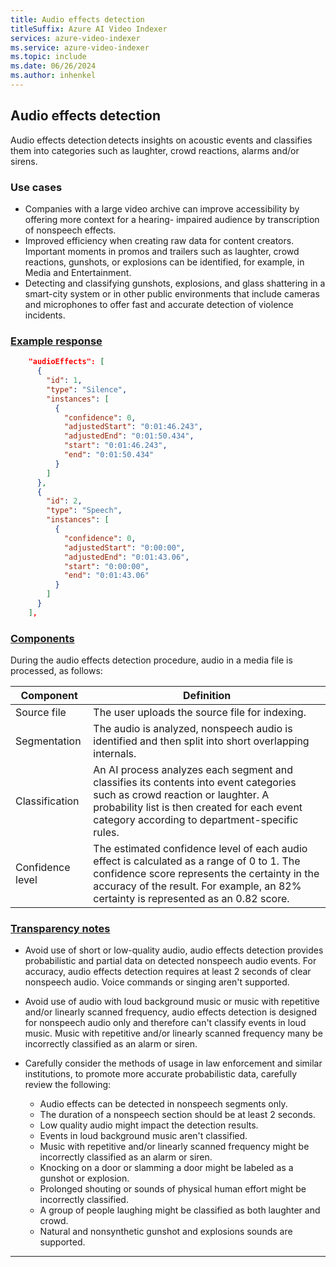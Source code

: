 ```yaml
---
title: Audio effects detection
titleSuffix: Azure AI Video Indexer
services: azure-video-indexer
ms.service: azure-video-indexer
ms.topic: include
ms.date: 06/26/2024
ms.author: inhenkel
---
```


## Audio effects detection

Audio effects detection detects insights on acoustic events and classifies them into categories such as laughter, crowd reactions, alarms and/or sirens.

### Use cases

- Companies with a large video archive can improve accessibility by offering more context for a hearing- impaired audience by transcription of nonspeech effects. 
- Improved efficiency when creating raw data for content creators. Important moments in promos and trailers such as laughter, crowd reactions, gunshots, or explosions can be identified, for example,  in Media and Entertainment. 
- Detecting and classifying gunshots, explosions, and glass shattering in a smart-city system or in other public environments that include cameras and microphones to offer fast and accurate detection of violence incidents.

### [Example response](#tab/audioeffectsresponse)

```json
    "audioEffects": [
      {
        "id": 1,
        "type": "Silence",
        "instances": [
          {
            "confidence": 0,
            "adjustedStart": "0:01:46.243",
            "adjustedEnd": "0:01:50.434",
            "start": "0:01:46.243",
            "end": "0:01:50.434"
          }
        ]
      },
      {
        "id": 2,
        "type": "Speech",
        "instances": [
          {
            "confidence": 0,
            "adjustedStart": "0:00:00",
            "adjustedEnd": "0:01:43.06",
            "start": "0:00:00",
            "end": "0:01:43.06"
          }
        ]
      }
    ],
```

### [Components](#tab/audioeffectscomponents)

During the audio effects detection procedure, audio in a media file is processed, as follows:

|Component|Definition|
|---|---|
|Source file |	The user uploads the source file for indexing. |
|Segmentation|  	The audio is analyzed, nonspeech audio is identified and then split into short overlapping internals. |
|Classification| 	An AI process analyzes each segment and classifies its contents into event categories such as crowd reaction or laughter. A probability list is then created for each event category according to department-specific rules. |
|Confidence level|	The estimated confidence level of each audio effect is calculated as a range of 0 to 1. The confidence score represents the certainty in the accuracy of the result. For example, an 82% certainty is represented as an 0.82 score.|

### [Transparency notes](#tab/audioeffectstransnote)


- Avoid use of short or low-quality audio, audio effects detection provides probabilistic and partial data on detected nonspeech audio events. For accuracy, audio effects detection requires at least 2 seconds of clear nonspeech audio. Voice commands or singing aren't supported.   
- Avoid use of audio with loud background music or music with repetitive and/or linearly scanned frequency, audio effects detection is designed for nonspeech audio only and therefore can't classify events in loud music. Music with repetitive and/or linearly scanned frequency many be incorrectly classified as an alarm or siren. 
- Carefully consider the methods of usage in law enforcement and similar institutions, to promote more accurate probabilistic data, carefully review the following: 

    - Audio effects can be detected in nonspeech segments only. 
    - The duration of a nonspeech section should be at least 2 seconds. 
    - Low quality audio might impact the detection results.  
    - Events in loud background music aren't classified.  
    - Music with repetitive and/or linearly scanned frequency might be incorrectly classified as an alarm or siren. 
    - Knocking on a door or slamming a door might be labeled as a gunshot or explosion. 
    - Prolonged shouting or sounds of physical human effort might be incorrectly classified. 
    - A group of people laughing might be classified as both laughter and crowd. 
    - Natural and nonsynthetic gunshot and explosions sounds are supported.

---
